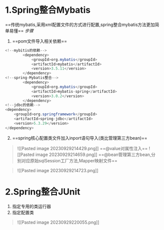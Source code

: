 # 1.Spring整合Mybatis
==传统mybatis,采用xml配置文件的方式进行配置,spring整合mybatis方法更加简单易懂==
*步骤*
1. ==pom文件导入相关依赖==
```java
<!--mybitis的依赖-->  
        <dependency>  
            <groupId>org.mybatis</groupId>  
            <artifactId>mybatis</artifactId>  
            <version>3.5.11</version>  
        </dependency>  
<!--spring-Mybatis整合-->  
        <dependency>  
            <groupId>org.mybatis</groupId>  
            <artifactId>mybatis-spring</artifactId>  
            <version>3.0.2</version>  
        </dependency>
<!--jdbc的依赖-->  
<dependency>  
    <groupId>org.springframework</groupId>  
    <artifactId>spring-jdbc</artifactId>  
    <version>5.3.29</version>  
</dependency>
```

2. ==spring核心配置类文件加入inport语句导入(类比管理第三方bean)==

>![[Pasted image 20230929214429.png]]
==@value对属性注入==
![[Pasted image 20230929214659.png]]
==@bean管理第三方bean,分别对应原始sqlSession工厂方法,Mapper映射文件==

>![[Pasted image 20230929214723.png]]


# 2.Spring整合JUnit
1. 指定专用的类运行器
2. 指定配置类
>![[Pasted image 20230929220055.png]]



